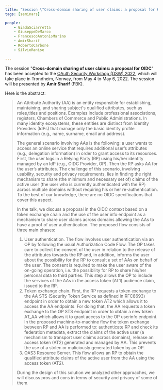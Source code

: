 ```yaml
---
title: "Session \"Cross-domain sharing of user claims: a proposal for OIDC\" at OAuth Security Workshop 2022"
tags: [seminars]

people:
    - GiadaSciarretta
    - GiuseppeDeMarco
    - FrancescoAntonioMarino
    - AmirSharif
    - RobertoCarbone
    - SilvioRanise
     
---
```


The session "**Cross-domain sharing of user claims: a proposal for OIDC**" has been accepted to the [OAuth Security Workshop (OSW) 2022](https://oauth.secworkshop.events/osw2022), which will take place in Trondheim, Norway, from May 4 to May 6, 2022. The session will be presented by **Amir Sharif** (FBK).

Here is the abstract:

<blockquote>
<p>An Attribute Authority (AA) is an entity responsible for establishing, maintaining, and sharing subject's qualified attributes, such as roles,titles and positions. Examples include professional associations, registers, Chambers of Commerce and Public Administrations. In many identity ecosystems, these entities are distinct from Identity Providers (IdPs) that manage only the basic identity profile information (e.g., name, surname, email and address).</p>

<p>The general scenario involving AAs is the following: a user wants to access an online service that requires additional user’s attributes (e.g., delegation information) in order to grant access to its resources. First, the user logs in a Relying Party (RP) using his/her identity managed by an IdP (e.g., OIDC Provider, OP). Then the RP asks AA for the user’s attributes. The challenge of this scenario, involving usability, security and privacy requirements, lies in finding the right mechanism to share (the minimum and necessary set of) claims of the active user (the user who is currently authenticated with the RP) across multiple domains without requiring his or her re-authentication. To the best of our knowledge, there are no OIDC specifications that cover this aspect.</p>

<p>In the talk, we discuss a proposal in the OIDC context based on a token exchange chain and the use of the user info endpoint as a mechanism to share user claims across domains allowing the AAs to have a proof of user authentication. The proposed flow consists of three main phases:
<ol>
    <li>User authentication. The flow involves user authentication via an OP by following the usual Authorization Code Flow. The OP takes care to collect the consent of the user in relation to the release of the attributes towards the RP and, in addition, informs the user about the possibility for the RP to consult a set of AAs on behalf of the user. The consent is required to make the user aware of the on-going operation, i.e. the possibility for RP to share his/her personal data to third parties. This step allows the OP to include the services of the AAs in the access token (AT1) audience claim, issued to the RP.</li>
    <li>Token exchange chain. First, the RP requests a token exchange to the AA STS (Security Token Service as defined in RFC8693) endpoint in order to obtain a new token AT2 which allows it to access the AA endpoints. For doing that, the AA requests a token exchange to the OP STS endpoint in order to obtain a new token AT_AA which allows it to grant access to the OP userinfo endpoint. In the proposed machine-to-machine flow the token exchange between RP and AA is performed to: authenticate RP and check its federation metadata, extract the claims of the active user (a mechanism to transport user claims across domains), release an access token (AT2) generated and managed by AA. This prevents the use of a stolen or maliciously generated token by an OP.</li>
    <li>OAS3 Resource Server. This flow allows an RP to obtain the qualified attribute claims of the active user from the AA using the access token (AT2).</li>
</ol></p>

<p>During the design of this solution we analyzed other approaches, we will discuss pros and cons in terms of security and privacy of some of them.</p>
</blockquote>